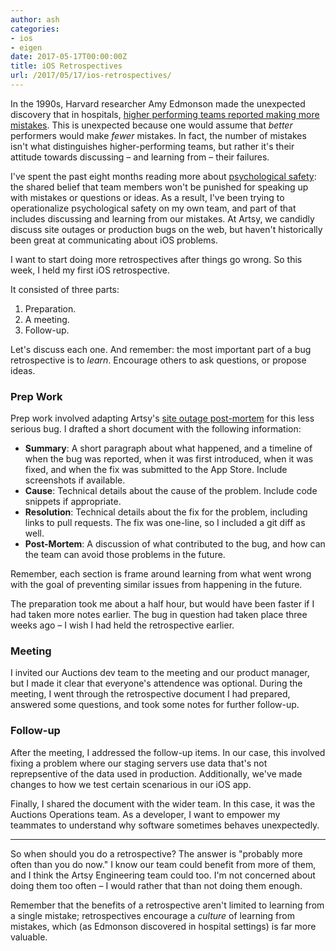 ```yaml
---
author: ash
categories:
- ios
- eigen
date: 2017-05-17T00:00:00Z
title: iOS Retrospectives
url: /2017/05/17/ios-retrospectives/
---
```


In the 1990s, Harvard researcher Amy Edmonson made the unexpected discovery that in hospitals, [higher performing teams reported making more mistakes](https://www.researchgate.net/publication/250959492_Learning_from_Mistakes_Is_Easier_Said_Than_Done_Group_and_Organizational_Influences_on_the_Detection_and_Correction_of_Human_Error). This is unexpected because one would assume that _better_ performers would make _fewer_ mistakes. In fact, the number of mistakes isn't what distinguishes higher-performing teams, but rather it's their attitude towards discussing – and learning from – their failures.

I've spent the past eight months reading more about [psychological safety](https://en.wikipedia.org/wiki/Psychological_safety): the shared belief that team members won't be punished for speaking up with mistakes or questions or ideas. As a result, I've been trying to operationalize psychological safety on my own team, and part of that includes discussing and learning from our mistakes. At Artsy, we candidly discuss site outages or production bugs on the web, but haven't historically been great at communicating about iOS problems.

I want to start doing more retrospectives after things go wrong. So this week, I held my first iOS retrospective.

<!--more-->

It consisted of three parts:

1. Preparation.
1. A meeting.
1. Follow-up.

Let's discuss each one. And remember: the most important part of a bug retrospective is to _learn_. Encourage others to ask questions, or propose ideas.

### Prep Work

Prep work involved adapting Artsy's [site outage post-mortem](https://artsy.github.io/blog/2014/11/19/how-to-write-great-outage-post-mortems/) for this less serious bug. I drafted a short document with the following information:

- **Summary**: A short paragraph about what happened, and a timeline of when the bug was reported, when it was first introduced, when it was fixed, and when the fix was submitted to the App Store. Include screenshots if available.
- **Cause**: Technical details about the cause of the problem. Include code snippets if appropriate.
- **Resolution**: Technical details about the fix for the problem, including links to pull requests. The fix was one-line, so I included a git diff as well.
- **Post-Mortem**: A discussion of what contributed to the bug, and how can the team can avoid those problems in the future.

Remember, each section is frame around learning from what went wrong with the goal of preventing similar issues from happening in the future.

The preparation took me about a half hour, but would have been faster if I had taken more notes earlier. The bug in question had taken place three weeks ago – I wish I had held the retrospective earlier.

### Meeting

I invited our Auctions dev team to the meeting and our product manager, but I made it clear that everyone's attendence was optional. During the meeting, I went through the retrospective document I had prepared, answered some questions, and took some notes for further follow-up.

### Follow-up

After the meeting, I addressed the follow-up items. In our case, this involved fixing a problem where our staging servers use data that's not reprepsentive of the data used in production. Additionally, we've made changes to how we test certain scenarious in our iOS app.

Finally, I shared the document with the wider team. In this case, it was the Auctions Operations team. As a developer, I want to empower my teammates to understand why software sometimes behaves unexpectedly.

---

So when should you do a retrospective? The answer is "probably more often than you do now." I know our team could benefit from more of them, and I think the Artsy Engineering team could too. I'm not concerned about doing them too often – I would rather that than not doing them enough.

Remember that the benefits of a retrospective aren't limited to learning from a single mistake; retrospectives encourage a _culture_ of learning from mistakes, which (as Edmonson discovered in hospital settings) is far more valuable.
